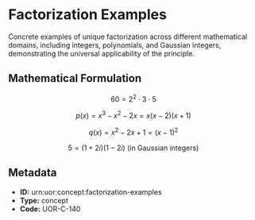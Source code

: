 # Factorization Examples

Concrete examples of unique factorization across different mathematical domains, including integers, polynomials, and Gaussian integers, demonstrating the universal applicability of the principle.

## Mathematical Formulation

$$
60 = 2^2 \cdot 3 \cdot 5
$$

$$
p(x) = x^3 - x^2 - 2x = x(x-2)(x+1)
$$

$$
q(x) = x^2 - 2x + 1 = (x-1)^2
$$

$$
5 = (1+2i)(1-2i) \text{ (in Gaussian integers)}
$$

## Metadata

- **ID:** urn:uor:concept:factorization-examples
- **Type:** concept
- **Code:** UOR-C-140
